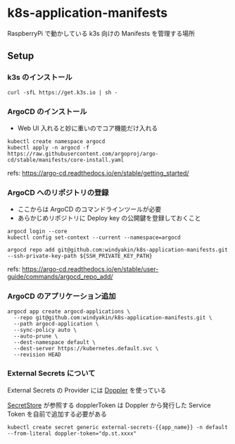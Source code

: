 # k8s-application-manifests

RaspberryPi で動かしている k3s 向けの Manifests を管理する場所

## Setup

### k3s のインストール

```
curl -sfL https://get.k3s.io | sh -
```

### ArgoCD のインストール

* Web UI 入れると妙に重いのでコア機能だけ入れる

```
kubectl create namespace argocd
kubectl apply -n argocd -f https://raw.githubusercontent.com/argoproj/argo-cd/stable/manifests/core-install.yaml
```

refs: https://argo-cd.readthedocs.io/en/stable/getting_started/

### ArgoCD へのリポジトリの登録

* ここからは ArgoCD のコマンドラインツールが必要
* あらかじめリポジトリに Deploy key の公開鍵を登録しておくこと

```
argocd login --core
kubectl config set-context --current --namespace=argocd
```

```
argocd repo add git@github.com:windyakin/k8s-application-manifests.git --ssh-private-key-path ${SSH_PRIVATE_KEY_PATH}
```

refs: https://argo-cd.readthedocs.io/en/stable/user-guide/commands/argocd_repo_add/

### ArgoCD のアプリケーション追加

```
argocd app create argocd-applications \
  --repo git@github.com:windyakin/k8s-application-manifests.git \
  --path argocd-application \
  --sync-policy auto \
  --auto-prune \
  --dest-namespace default \
  --dest-server https://kubernetes.default.svc \
  --revision HEAD
```

### External Secrets について

External Secrets の Provider には [Doppler](https://www.doppler.com/) を使っている

[SecretStore](https://external-secrets.io/latest/api/secretstore/) が参照する dopplerToken は Doppler から発行した Service Token を自前で追加する必要がある

```
kubectl create secret generic external-secrets-{{app_name}} -n default --from-literal doppler-token="dp.st.xxxx"
```
